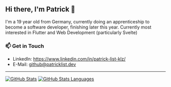 ## Hi there, I'm Patrick 👋
I'm a 19 year old from Germany, currently doing an apprenticeship to become a software developer, finishing later this year.
Currently most interested in Flutter and Web Development (particularly Svelte)

### :mailbox: Get in Touch
- LinkedIn: https://www.linkedin.com/in/patrick-list-klz/
- E-Mail: github@patricklist.dev

---
[![GitHub Stats](https://github-readme-stats.vercel.app/api?username=iRequire&show_icons=true&theme=dark&count_private=true)](https://github.com/anuraghazra/github-readme-stats)
[![GitHub Stats Languages](https://github-readme-stats.vercel.app/api/top-langs/?username=iRequire&show_icons=true&theme=dark&layout=compact)](https://github.com/anuraghazra/github-readme-stats)
